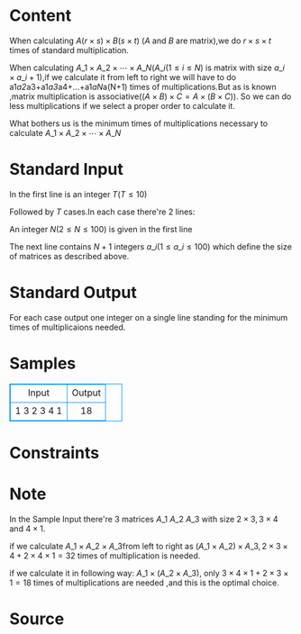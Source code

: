 
# Content

When calculating $A(r \times s)  \times  B(s \times t)$ ($A$ and $B$ are matrix),we do $r \times s \times t$ times of standard multiplication.

When calculating $A\_1 \times A\_2 \times \cdots \times A\_N( A\_i(1 \leq i \leq N)$ is matrix with size $a\_i \times a\_{i+1} )$,if we calculate it from left to right we will have to do a1*a2*a3+a1*a3*a4+...+a1*aN*a(N+1) times of multiplications.But as is known ,matrix multiplication is associative$( (A \times B) \times C=A \times (B \times C) )$. So we can do less multiplications if we select a proper order to calculate it.

What bothers us is the minimum times of multiplications necessary to calculate $A\_1 \times A\_2 \times \cdots \times A\_N$

# Standard Input

In the first line is an integer $T(T \leq 10)$

Followed by $T$ cases.In each case there're $2$ lines:

An integer $N(2 \leq N \leq 100)$ is given in the first line

The next line contains $N+1$ integers $a\_i(1\leq a\_i \leq 100)$ which define the size of matrices as described above.

# Standard Output

For each case output one integer on a single line standing for the minimum times of multiplicaions needed.

# Samples

<style>
        table,table tr th, table tr td { border:1px solid #0094ff; }
        table { width: 200px; min-height: 25px; line-height: 25px; text-align: center; border-collapse: collapse;}   
    </style>
<table>
	<tr>
		<td>Input</td>
		<td>Output</td>
	</tr>
<tr><td>1
3
2 3 4 1</td><td>18</td></tr></table>


# Constraints



# Note

In the Sample Input there're $3$ matrices $A\_1$ $A\_2$ $A\_3$ with size $2 \times 3 , 3 \times 4$ and $4 \times 1$.

if we calculate $A\_1 \times A\_2 \times A\_3$from left to right as $(A\_1 \times A\_2) \times A\_3 , 2 \times 3 \times 4+2 \times 4 \times 1=32$ times of multiplication is needed.

if we calculate it in following way: $A\_1 \times (A\_2 \times A\_3)$, only $3 \times 4 \times 1+2 \times 3 \times 1=18$ times of multiplications are needed ,and this is the optimal choice.

# Source


